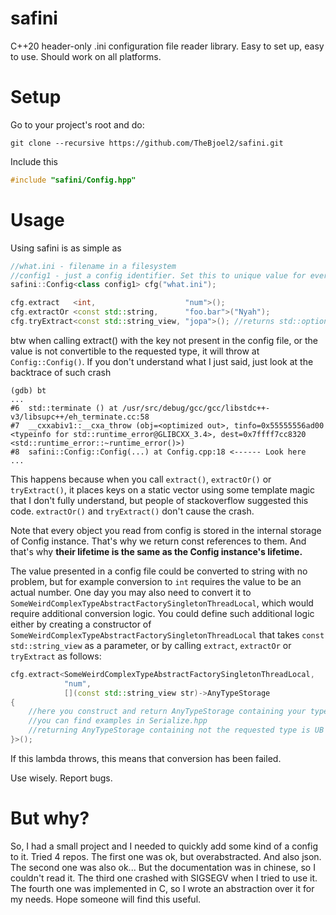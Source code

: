 # safini
C++20 header-only .ini configuration file reader library.
Easy to set up, easy to use. Should work on all platforms.

# Setup
Go to your project's root and do:
```
git clone --recursive https://github.com/TheBjoel2/safini.git
```
Include this
```cpp
#include "safini/Config.hpp"
```

# Usage
Using safini is as simple as
```cpp
//what.ini - filename in a filesystem
//config1 - just a config identifier. Set this to unique value for every safini::Config instance
safini::Config<class config1> cfg("what.ini");

cfg.extract   <int,                    "num">();
cfg.extractOr <const std::string,      "foo.bar">("Nyah");
cfg.tryExtract<const std::string_view, "jopa">(); //returns std::optional
```
btw when calling extract() with the key not present in the config file,
or the value is not convertible to the requested type, it will throw at ``Config::Config()``.
If you don't understand what I just said, just look at the backtrace of such crash
```
(gdb) bt
...
#6  std::terminate () at /usr/src/debug/gcc/gcc/libstdc++-v3/libsupc++/eh_terminate.cc:58
#7  __cxxabiv1::__cxa_throw (obj=<optimized out>, tinfo=0x55555556ad00 <typeinfo for std::runtime_error@GLIBCXX_3.4>, dest=0x7ffff7cc8320 <std::runtime_error::~runtime_error()>)
#8  safini::Config::Config(...) at Config.cpp:18 <------ Look here
...
```
This happens because when you call ``extract()``, ``extractOr()`` or ``tryExtract()``,
it places keys on a static vector using some template magic that I don't fully understand,
but people of stackoverflow suggested this code.
``extractOr()`` and ``tryExtract()`` don't cause the crash.

Note that every object you read from config is stored in the internal storage of Config instance.
That's why we return const references to them.
And that's why **their lifetime is the same as the Config instance's lifetime.**

The value presented in a config file could be converted to string with no problem,
but for example conversion to ``int`` requires the value to be an actual number.
One day you may also need to convert it to ``SomeWeirdComplexTypeAbstractFactorySingletonThreadLocal``,
which would require additional conversion logic.
You could define such additional logic either by creating a constructor of ``SomeWeirdComplexTypeAbstractFactorySingletonThreadLocal`` that takes ``const std::string_view`` as a parameter,
or by calling ``extract``, ``extractOr`` or ``tryExtract`` as follows:
```cpp
cfg.extract<SomeWeirdComplexTypeAbstractFactorySingletonThreadLocal,
            "num",
            [](const std::string_view str)->AnyTypeStorage
{
    //here you construct and return AnyTypeStorage containing your type
    //you can find examples in Serialize.hpp
    //returning AnyTypeStorage containing not the requested type is UB
}>();
```
If this lambda throws, this means that conversion has been failed.

Use wisely. Report bugs.

# But why?
So, I had a small project and I needed to quickly add some kind of a config to it.
Tried 4 repos.
The first one was ok, but overabstracted. And also json.
The second one was also ok... But the documentation was in chinese, so I couldn't read it.
The third one crashed with SIGSEGV when I tried to use it.
The fourth one was implemented in C, so I wrote an abstraction over it for my needs. Hope someone will find this useful.
